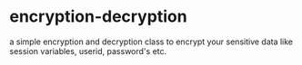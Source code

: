 # encryption-decryption
a simple encryption and decryption class to encrypt your sensitive data like session variables, userid, password's etc.
